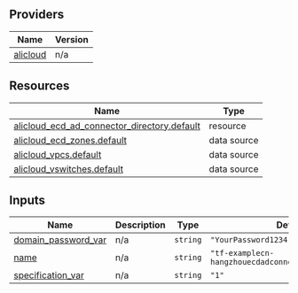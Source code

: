 <!-- BEGIN_TF_DOCS -->
## Providers

| Name | Version |
|------|---------|
| <a name="provider_alicloud"></a> [alicloud](#provider\_alicloud) | n/a |

## Resources

| Name | Type |
|------|------|
| [alicloud_ecd_ad_connector_directory.default](https://registry.terraform.io/providers/hashicorp/alicloud/latest/docs/resources/ecd_ad_connector_directory) | resource |
| [alicloud_ecd_zones.default](https://registry.terraform.io/providers/hashicorp/alicloud/latest/docs/data-sources/ecd_zones) | data source |
| [alicloud_vpcs.default](https://registry.terraform.io/providers/hashicorp/alicloud/latest/docs/data-sources/vpcs) | data source |
| [alicloud_vswitches.default](https://registry.terraform.io/providers/hashicorp/alicloud/latest/docs/data-sources/vswitches) | data source |

## Inputs

| Name | Description | Type | Default | Required |
|------|-------------|------|---------|:--------:|
| <a name="input_domain_password_var"></a> [domain\_password\_var](#input\_domain\_password\_var) | n/a | `string` | `"YourPassword1234"` | no |
| <a name="input_name"></a> [name](#input\_name) | n/a | `string` | `"tf-examplecn-hangzhouecdadconnectordirectory1503"` | no |
| <a name="input_specification_var"></a> [specification\_var](#input\_specification\_var) | n/a | `string` | `"1"` | no |
<!-- END_TF_DOCS -->    